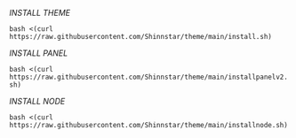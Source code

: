 *INSTALL THEME*

```bash <(curl https://raw.githubusercontent.com/Shinnstar/theme/main/install.sh)```

*INSTALL PANEL*

```bash <(curl https://raw.githubusercontent.com/Shinnstar/theme/main/installpanelv2.sh)```

*INSTALL NODE*


```bash <(curl https://raw.githubusercontent.com/Shinnstar/theme/main/installnode.sh)```
